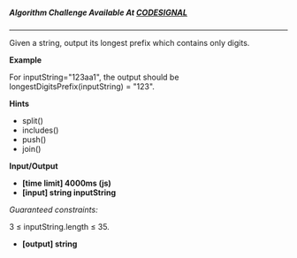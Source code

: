 ##### Algorithm Challenge Available At [CODESIGNAL](https://app.codesignal.com/arcade/intro/level-9/AACpNbZANCkhHWNs3)

---

Given a string, output its longest prefix which contains only digits.

**Example**

For inputString="123aa1", the output should be
longestDigitsPrefix(inputString) = "123".

**Hints**

- split()
- includes()
- push()
- join()

**Input/Output**

- **[time limit] 4000ms (js)**
- **[input] string inputString**

_Guaranteed constraints:_

3 ≤ inputString.length ≤ 35.

- **[output] string**
